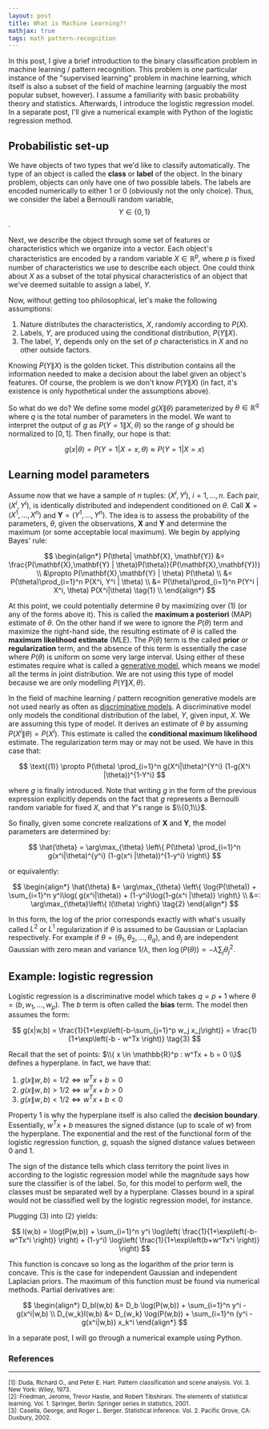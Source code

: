 ```yaml
---
layout: post
title: What is Machine Learning?!
mathjax: true
tags: math pattern-recognition
---
```


In this post, I give a brief introduction to the binary classification problem in machine learning / pattern recognition. This problem is one particular instance of the "supervised learning" problem in machine learning, which itself is also a subset of the field of machine learning (arguably the most popular subset, however). I assume a familiarity with basic probability theory and statistics. Afterwards, I introduce the logistic regression model. In a separate post, I'll give a numerical example with Python of the logistic regression method.

## Probabilistic set-up

We have objects of two types that we'd like to classify automatically. The type of an object is called the **class** or **label** of the object. In the binary problem, objects can only have one of two possible labels. The labels are encoded numerically to either $1$ or $0$ (obviously not the only choice). Thus, we consider the label a Bernoulli random variable, $$Y \in \{0,1\}$$.

Next, we describe the object through some set of features or characteristics which we organize into a vector. Each object's characteristics are encoded by a random variable $X \in \mathbb{R}^p$, where $p$ is fixed number of characteristics we use to describe each object. One could think about $X$ as a subset of the total physical characteristics of an object that we've deemed suitable to assign a label, $Y$.

Now, without getting too philosophical, let's make the following assumptions:

1. Nature distributes the characteristics, $X$, randomly according to $P(X)$.
2. Labels, $Y$, are produced using the conditional distribution, $P(Y\|X)$.
3. The label, $Y$, depends only on the set of $p$ characteristics in $X$ and no other outside factors.

Knowing $P(Y\|X)$ is the golden ticket. This distribution contains all the information needed to make a decision about the label given an object's features. Of course, the problem is we don't know $P(Y\|X)$ (in fact, it's existence is only hypothetical under the assumptions above).

So what do we do? We define some model $g(X \| \theta)$ parameterized by $\theta \in \mathbb{R}^q$ where $q$ is the total number of parameters in the model. We want to interpret the output of $g$ as $P(Y=1\|X,\theta)$ so the range of $g$ should be normalized to $[0,1]$. Then finally, our hope is that:

$$
    g(x | \theta) = P(Y=1|X=x,\theta) \approx P(Y=1 | X=x)
$$

## Learning model parameters

Assume now that we have a sample of $n$ tuples: $(X^i, Y^i)$, $i=1,\ldots,n$. Each pair, $(X^i, Y^i)$, is identically distributed and independent conditioned on $\theta$. Call $\mathbf{X} = (X^1, \ldots, X^n)$ and $\mathbf{Y} = (Y^1, \ldots, Y^n)$. The idea is to assess the probability of the parameters, $\theta$, given the observations, $\mathbf{X}$ and $\mathbf{Y}$ and determine the maximum (or some acceptable local maximum). We begin by applying Bayes' rule:

$$
\begin{align*}
    P(\theta| \mathbf{X}, \mathbf{Y}) &= \frac{P(\mathbf{X},\mathbf{Y} | \theta)P(\theta)}{P(\mathbf{X},\mathbf{Y})} \\
    &\propto P(\mathbf{X},\mathbf{Y} | \theta) P(\theta) \\
    &= P(\theta)\prod_{i=1}^n P(X^i, Y^i | \theta) \\
    &= P(\theta)\prod_{i=1}^n P(Y^i | X^i, \theta) P(X^i|\theta) \tag{1} \\
\end{align*}
$$

At this point, we could potentially determine $\theta$ by maximizing over $(1)$ (or any of the forms above it). This is called the **maximum a posteriori** (MAP) estimate of $\theta$. On the other hand if we were to ignore the $P(\theta)$ term and maximize the right-hand side, the resulting estimate of $\theta$ is called the **maximum likelihood estimate** (MLE). The $P(\theta)$ term is the called **prior** or **regularization** term, and the absence of this term is essentially the case where $P(\theta)$ is uniform on some very large interval. Using either of these estimates require what is called a [generative model](https://en.wikipedia.org/wiki/Generative_model), which means we model all the terms in joint distribution. We are not using this type of model because we are only modelling $P(Y\|X,\theta)$.

In the field of machine learning / pattern recognition generative models are not used nearly as often as [discriminative models](https://en.wikipedia.org/wiki/Discriminative_model). A discriminative model only models the conditional distribution of the label, $Y$, given input, $X$. We are assuming this type of model. It derives an estimate of $\theta$ by assuming $P(X^i \| \theta) = P(X^i)$. This estimate is called the **conditional maximum likelihood** estimate. The regularization term may or may not be used. We have in this case that:

$$
    \text{(1)} \propto P(\theta) \prod_{i=1}^n g(X^i|\theta)^{Y^i} (1-g(X^i |\theta))^{1-Y^i} 
$$

where $g$ is finally introduced. Note that writing $g$ in the form of the previous expression explicitly depends on the fact that $g$ represents a Bernoulli random variable for fixed $X$, and that $Y$'s range is $\\{0,1\\}$.

So finally, given some concrete realizations of $\mathbf{X}$ and $\mathbf{Y}$, the model parameters are determined by:

$$
    \hat{\theta} = \arg\max_{\theta} \left\{ P(\theta) \prod_{i=1}^n g(x^i|\theta)^{y^i} (1-g(x^i |\theta))^{1-y^i} \right\}
$$

or equivalently:

$$
\begin{align*}
    \hat{\theta} &= \arg\max_{\theta} \left\{ \log(P(\theta)) + \sum_{i=1}^n y^i\log( g(x^i|\theta)) + (1-y^i)\log(1-g(x^i |\theta)) \right\} \\
    &=: \arg\max_{\theta}\left\{ l(\theta) \right\} \tag{2}
\end{align*}
$$

In this form, the log of the prior corresponds exactly with what's usually called $L^2$ or $L^1$ regularization if $\theta$ is assumed to be Gaussian or Laplacian respectively. For example if $\theta = (\theta_1, \theta_2, \ldots, \theta_q )$, and $\theta_j$ are independent Gaussian with zero mean and variance $1/\lambda$, then $\log(P(\theta)) \propto -\lambda \sum_j \theta_j^2$.

## Example: logistic regression

Logistic regression is a discriminative model which takes $q=p+1$ where $\theta = (b, w_1, \ldots, w_p)$. The $b$ term is often called the **bias** term. The model then assumes the form:

$$
    g(x|w,b) = \frac{1}{1+\exp\left(-b-\sum_{j=1}^p w_j x_j\right)} = \frac{1}{1+\exp\left(-b - w^Tx \right)} \tag{3}
$$

Recall that the set of points: $\\{ x \in \mathbb{R}^p : w^Tx + b = 0 \\}$ defines a hyperplane. In fact, we have that:

1. $g(x\|w,b) =   1/2 \Leftrightarrow w^Tx +b =   0$ 
2. $g(x\|w,b) \gt 1/2 \Leftrightarrow w^Tx +b \gt 0$ 
3. $g(x\|w,b) \lt 1/2 \Leftrightarrow w^Tx +b \lt 0$ 

Property 1 is why the hyperplane itself is also called the **decision boundary**. Essentially, $w^Tx + b$ measures the signed distance (up to scale of $w$) from the hyperplane. The exponential and the rest of the functional form of the logistic regression function, $g$, squash the signed distance values between $0$ and $1$.

The sign of the distance tells which class territory the point lives in according to the logistic regression model while the magnitude says how sure the classifier is of the label. So, for this model to perform well, the classes must be separated well by a hyperplane. Classes bound in a spiral would not be classified well by the logistic regression model, for instance.

Plugging $(3)$ into $(2)$ yields:

$$
    l(w,b) = \log(P(w,b)) + \sum_{i=1}^n y^i \log\left( \frac{1}{1+\exp\left(-b-w^Tx^i \right)} \right) + (1-y^i) \log\left( \frac{1}{1+\exp\left(b+w^Tx^i \right)} \right) 
$$

This function is concave so long as the logarithm of the prior term is concave. This is the case for independent Gaussian and independent Laplacian priors. The maximum of this function must be found via numerical methods. Partial derivatives are:

$$
\begin{align*}
    D_bl(w,b) &= D_b \log(P(w,b)) + \sum_{i=1}^n y^i - g(x^i|w,b) \\
    D_{w_k}l(w,b) &= D_{w_k} \log(P(w,b)) + \sum_{i=1}^n (y^i - g(x^i|w,b)) x_k^i
\end{align*}
$$

In a separate post, I will go through a numerical example using Python.


### References
---

<div id="cite-1">
<sub>
[1]: Duda, Richard O., and Peter E. Hart. Pattern classification and scene analysis. Vol. 3. New York: Wiley, 1973.
</sub>
</div>

<div id="cite-2">
<sub>
[2]: Friedman, Jerome, Trevor Hastie, and Robert Tibshirani. The elements of statistical learning. Vol. 1. Springer, Berlin: Springer series in statistics, 2001.
</sub>
</div>

<div id="cite-3">
<sub>
[3]: Casella, George, and Roger L. Berger. Statistical inference. Vol. 2. Pacific Grove, CA: Duxbury, 2002.
</sub>
</div>
